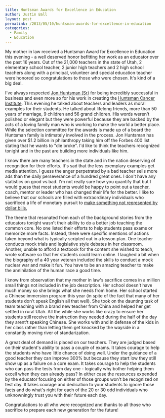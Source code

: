 ```yaml
---
title: Huntsman Awards for Excellence in Education
author: Justin Ball
layout: post
permalink: /2013/05/10/huntsman-awards-for-excellence-in-education
categories:
  - Family
  - Education
---
```


My mother in law received a Huntsman Award for Excellence in Education this evening - a well deserved honor befitting her work as an educator over the past 16 years. Out of the 21,000 teachers in the state of Utah, 2 elementary school teacher, 2 junior high teachers and 2 high school teachers along with a principal, volunteer and special education teacher were honored so congratulations to those who were chosen. It's kind of a big deal.

I've always respected <a href="http://en.wikipedia.org/wiki/Jon_Huntsman,_Sr.">Jon Huntsman (Sr)</a> for being incredibly successful in business and even more so for his work in creating the <a href="http://www.huntsmancancer.org/">Huntsman Cancer Institute</a>. This evening he talked about teachers and leaders as moral examples for their students. He talked about lifelong friends, more than 50 years of marriage, 9 children and 56 grand children. His words weren't polished or elegant but they were powerful because they are backed by the acts of a loving family man who is working to make the world a better place. While the selection committee for the awards is made up of a board the Huntsman family is intimately involved in the process. Jon Huntsman has given over $1.2 billion in philanthropy taking him off the Forbes 400 list stating that he wants to "die broke". I'd like to think the teachers recognized tonight and in the past are building more individuals like him.

I know there are many teachers in the state and in the nation deserving of recognition for their efforts. It's sad that the less exemplary examples get media attention. I guess the anger perpetrated by a bad teacher sells more ads than the daily perseverance of a hundred great ones. I don't have any statistics on good vs bad. I'm not really sure how you quantify that but I would guess that most students would be happy to point out a teacher, coach, mentor or leader who has changed their life for the better. I like to believe that our schools are filled with extraordinary individuals who sacrificed a life of monetary pursuit to <a href="http://www.youtube.com/watch?v=RxsOVK4syxU">make something not represented by dollar bills.</a>

The theme that resonated from each of the background stories from the educators tonight wasn't their ability to do a better job teaching the common core. No one listed their efforts to help students pass exams or memorize more facts. Instead, there were specific mentions of actions taken beyond what is typically scripted out in a lesson plan. One teacher conducts mock trials and legislative style debates in her classroom. Another, unable to afford a textbook for the content she wished to teach, wrote software so that her students could learn online. I laughed a bit when the biography of a 40 year veteran included the skills to conduct a mock nuclear war and make it fun. You have to be an amazing teacher to make the annihilation of the human race a good time.

I know from observation that my mother in law's sacrifice comes in a million small things not included in the job description. Her school doesn't have much money so she brings what she needs from home. Her school started a Chinese immersion program this year (in spite of the fact that many of her students don't speak English all that well). She took on the daunting task of team teaching with a brand new teacher from China and helped her get settled in rural Utah. All the while she works like crazy to ensure her students still receive the instruction they needed during the half of the day they arent't speaking Chinese. She works with and in defense of the kids in her class rather than letting them get knocked by the wayside in a constantly moving river of standarization.

A great deal of demand is placed on our teachers. They are judged based on their student's ability to pass a couple of exams. It takes courage to help the students who have little chance of doing well. Under the guidance of a good teacher they can improve 300% but because they start low they still show up as a failure on a core exam. It takes courage to help the students who can pass the tests from day one - logically why bother helping them excell when they can already pass? In either case the resources expended by the educator focusing on either of those groups won't be recognized on test day. It takes courage and dedication to your students to ignore those facts and do what's right for each of the 20 or 30 odd individuals who unknowningly trust you with their future each day.

Congratulations to all who were recognized and thanks to all those who sacrifice to prepare each new generation for the future!






